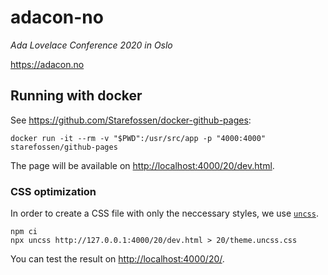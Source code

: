 # adacon-no

*Ada Lovelace Conference 2020 in Oslo*

<https://adacon.no>

## Running with docker

See <https://github.com/Starefossen/docker-github-pages>:

    docker run -it --rm -v "$PWD":/usr/src/app -p "4000:4000" starefossen/github-pages

The page will be available on <http://localhost:4000/20/dev.html>.

### CSS optimization

In order to create a CSS file with only the neccessary styles, we use [`uncss`](https://github.com/uncss/uncss).

    npm ci
    npx uncss http://127.0.0.1:4000/20/dev.html > 20/theme.uncss.css

You can test the result on <http://localhost:4000/20/>.